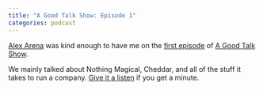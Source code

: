 ```yaml
---
title: "A Good Talk Show: Episode 1"
categories: podcast
---
```


[Alex Arena](https://twitter.com/alexarena) was kind enough to have me on the [first episode](http://www.goodshows.co/8/post/2012/08/01.html) of [A Good Talk Show](http://www.goodshows.co/a-good-talk-show.html).

We mainly talked about Nothing Magical, Cheddar, and all of the stuff it takes to run a company. [Give it a listen](http://www.goodshows.co/8/post/2012/08/01.html) if you get a minute.
